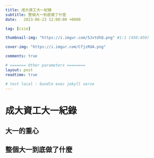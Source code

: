 ```yaml
---
title: 成大資工大一紀錄
subtitle: 整個大一到底做了什麼
date:   2023-06-23 12:00:00 +0800

tag: [csie]

thumbnail-img: "https://i.imgur.com/5JvtUhQ.png" #1:1 (450:450)

cover-img: "https://i.imgur.com/CfjzRUA.png"

comments: true

# ======= Other parameters ========
layout: post
readtime: true

# test local : bundle exec jekyll serve
---
```


# 成大資工大一紀錄

## 大一的重心

## 整個大一到底做了什麼